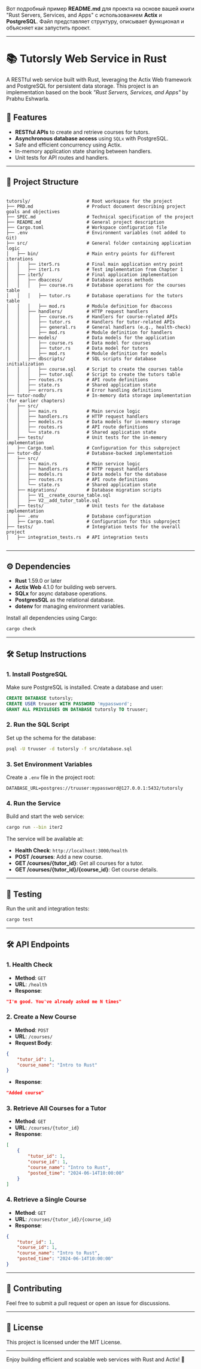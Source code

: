 Вот подробный пример **README.md** для проекта на основе вашей книги "Rust Servers, Services, and Apps" с использованием **Actix** и **PostgreSQL**. Файл представляет структуру, описывает функционал и объясняет как запустить проект.

---

# 📚 Tutorsly Web Service in Rust

A RESTful web service built with Rust, leveraging the Actix Web framework and PostgreSQL for persistent data storage. This project is an implementation based on the book *"Rust Servers, Services, and Apps"* by Prabhu Eshwarla.

## 🚀 Features

- **RESTful APIs** to create and retrieve courses for tutors.
- **Asynchronous database access** using `SQLx` with PostgreSQL.
- Safe and efficient concurrency using Actix.
- In-memory application state sharing between handlers.
- Unit tests for API routes and handlers.

---

## 📂 Project Structure

```plaintext

tutorsly/                     # Root workspace for the project
├── PRD.md                    # Product document describing project goals and objectives
├── SPEC.md                   # Technical specification of the project
├── README.md                 # General project description
├── Cargo.toml                # Workspace configuration file
├── .env                      # Environment variables (not added to Git)
├── src/                      # General folder containing application logic
│   ├── bin/                  # Main entry points for different iterations
│   │   ├── iter5.rs          # Final main application entry point
│   │   ├── iter1.rs          # Test implementation from Chapter 1
│   ├── iter5/                # Final application implementation
│   │   ├── dbaccess/         # Database access methods
│   │   │   ├── course.rs     # Database operations for the courses table
│   │   │   ├── tutor.rs      # Database operations for the tutors table
│   │   │   ├── mod.rs        # Module definition for dbaccess
│   │   ├── handlers/         # HTTP request handlers
│   │   │   ├── course.rs     # Handlers for course-related APIs
│   │   │   ├── tutor.rs      # Handlers for tutor-related APIs
│   │   │   ├── general.rs    # General handlers (e.g., health-check)
│   │   │   ├── mod.rs        # Module definition for handlers
│   │   ├── models/           # Data models for the application
│   │   │   ├── course.rs     # Data model for courses
│   │   │   ├── tutor.rs      # Data model for tutors
│   │   │   ├── mod.rs        # Module definition for models
│   │   ├── dbscripts/        # SQL scripts for database initialization
│   │   │   ├── course.sql    # Script to create the courses table
│   │   │   ├── tutor.sql     # Script to create the tutors table
│   │   ├── routes.rs         # API route definitions
│   │   ├── state.rs          # Shared application state
│   │   ├── errors.rs         # Error handling definitions
├── tutor-nodb/               # In-memory data storage implementation (for earlier chapters)
│   ├── src/
│   │   ├── main.rs           # Main service logic
│   │   ├── handlers.rs       # HTTP request handlers
│   │   ├── models.rs         # Data models for in-memory storage
│   │   ├── routes.rs         # API route definitions
│   │   └── state.rs          # Shared application state
│   ├── tests/                # Unit tests for the in-memory implementation
│   ├── Cargo.toml            # Configuration for this subproject
├── tutor-db/                 # Database-backed implementation
│   ├── src/
│   │   ├── main.rs           # Main service logic
│   │   ├── handlers.rs       # HTTP request handlers
│   │   ├── models.rs         # Data models for the database
│   │   ├── routes.rs         # API route definitions
│   │   └── state.rs          # Shared application state
│   ├── migrations/           # Database migration scripts
│   │   ├── V1__create_course_table.sql
│   │   ├── V2__add_tutor_table.sql
│   ├── tests/                # Unit tests for the database implementation
│   ├── .env                  # Database configuration
│   ├── Cargo.toml            # Configuration for this subproject
├── tests/                    # Integration tests for the overall project
│   ├── integration_tests.rs  # API integration tests


```

---

## ⚙️ Dependencies

- **Rust** 1.59.0 or later
- **Actix Web** 4.1.0 for building web servers.
- **SQLx** for async database operations.
- **PostgresSQL** as the relational database.
- **dotenv** for managing environment variables.

Install all dependencies using Cargo:
```bash
cargo check
```

---

## 🛠️ Setup Instructions

### 1. Install PostgreSQL
Make sure PostgreSQL is installed. Create a database and user:

```sql
CREATE DATABASE tutorsly;
CREATE USER truuser WITH PASSWORD 'mypassword';
GRANT ALL PRIVILEGES ON DATABASE tutorsly TO truuser;
```

### 2. Run the SQL Script
Set up the schema for the database:

```bash
psql -U truuser -d tutorsly -f src/database.sql
```

### 3. Set Environment Variables
Create a `.env` file in the project root:

```plaintext
DATABASE_URL=postgres://truuser:mypassword@127.0.0.1:5432/tutorsly
```

### 4. Run the Service
Build and start the web service:

```bash
cargo run --bin iter2
```

The service will be available at:
- **Health Check**: `http://localhost:3000/health`
- **POST /courses**: Add a new course.
- **GET /courses/{tutor_id}**: Get all courses for a tutor.
- **GET /courses/{tutor_id}/{course_id}**: Get course details.

---

## 🧪 Testing

Run the unit and integration tests:

```bash
cargo test
```

---

## 🛠️ API Endpoints

### 1. **Health Check**

- **Method**: `GET`
- **URL**: `/health`
- **Response**:
```json
"I'm good. You've already asked me N times"
```

### 2. **Create a New Course**

- **Method**: `POST`
- **URL**: `/courses/`
- **Request Body**:
```json
{
    "tutor_id": 1,
    "course_name": "Intro to Rust"
}
```
- **Response**:
```json
"Added course"
```

### 3. **Retrieve All Courses for a Tutor**

- **Method**: `GET`
- **URL**: `/courses/{tutor_id}`
- **Response**:
```json
[
    {
        "tutor_id": 1,
        "course_id": 1,
        "course_name": "Intro to Rust",
        "posted_time": "2024-06-14T10:00:00"
    }
]
```

### 4. **Retrieve a Single Course**

- **Method**: `GET`
- **URL**: `/courses/{tutor_id}/{course_id}`
- **Response**:
```json
{
    "tutor_id": 1,
    "course_id": 1,
    "course_name": "Intro to Rust",
    "posted_time": "2024-06-14T10:00:00"
}
```

---

## 🤝 Contributing

Feel free to submit a pull request or open an issue for discussions.

---

## 📜 License

This project is licensed under the MIT License.

---

Enjoy building efficient and scalable web services with Rust and Actix! 🚀